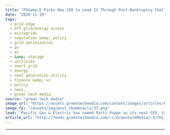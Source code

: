 ```yaml
---
title: "PG&amp;E Picks New CEO to Lead It Through Post-Bankruptcy Challenges"
date: "2020-11-19"
tags: 
  - grid edge
  - off grid/energy access
  - microgrids
  - regulation &amp; policy
  - grid optimization
  - pv
  - ev
  - &amp; storage
  - utilities
  - smart grid
  - energy
  - next generation utility
  - finance &amp; vc
  - policy
  - news,
  - green tech media
source: "green tech media"
image_url: "https://assets.greentechmedia.com/content/images/articles/Patti_Poppe_XL.jpeg"
image_fp: "/assets/img/post_thumbnails/37.png"
lead: "Pacific Gas & Electric has named Patti Poppe as its next CEO, tapping the longtime Michigan utility executive to help restore public confidence in its ability to safely operate its Northern California grid and rebuild investors’ trust in its post-ban ..."
article_url: "http://feeds.greentechmedia.com/~r/GreentechMedia/~3/fHj_ncAzUG4/pge-picks-new-ceo-to-lead-it-through-post-bankruptcy-challenges"
---
```


---
